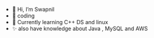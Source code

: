 - 👋 Hi, I’m Swapnil 
- 👀 coding
- 🌱 Currently learning C++ DS and linux
- ✨ also have knowledge about Java , MySQL and AWS
<!---
SSwapnild31/SSwapnild31 is a ✨ special ✨ repository because its `README.md` (this file) appears on your GitHub profile.
You can click the Preview link to take a look at your changes.
--->
